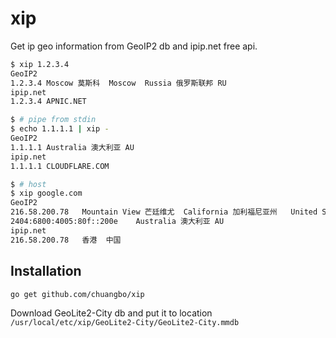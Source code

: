 # xip

Get ip geo information from GeoIP2 db and ipip.net free api.

```sh
$ xip 1.2.3.4
GeoIP2
1.2.3.4	Moscow 莫斯科	Moscow 	Russia 俄罗斯联邦 RU
ipip.net
1.2.3.4	APNIC.NET

$ # pipe from stdin
$ echo 1.1.1.1 | xip -
GeoIP2
1.1.1.1	Australia 澳大利亚 AU
ipip.net
1.1.1.1	CLOUDFLARE.COM

$ # host
$ xip google.com
GeoIP2
216.58.200.78	Mountain View 芒廷维尤	California 加利福尼亚州	United States 美国 US
2404:6800:4005:80f::200e	Australia 澳大利亚 AU
ipip.net
216.58.200.78	香港	中国

```

## Installation

`go get github.com/chuangbo/xip`

Download GeoLite2-City db and put it to location `/usr/local/etc/xip/GeoLite2-City/GeoLite2-City.mmdb`
